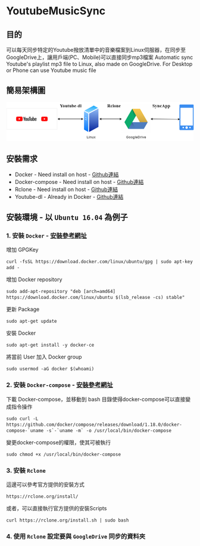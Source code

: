 # YoutubeMusicSync

## 目的
可以每天同步特定的Youtube撥放清單中的音樂檔案到Linux伺服器，在同步至GoogleDrive上，讓用戶端(PC、Mobile)可以直接同步mp3檔案
Automatic sync Youtube's playlist mp3 file to Linux, also made on GoogleDrive. For Desktop or Phone can use Youtube music file

## 簡易架構圖
![image](https://github.com/coreyborad/YoutubeMusicSync/blob/master/images/Readme_1.png)

## 安裝需求

* Docker - Need install on host - [Github連結](https://github.com/docker/docker-ce)
* Docker-compose - Need install on host - [Github連結](https://github.com/docker/compose)
* Rclone - Need install on host - [Github連結](https://github.com/ncw/rclone)
* Youtube-dl - Already in Docker - [Github連結](https://github.com/ytdl-org/youtube-dl)

## 安裝環境 - 以 `Ubuntu 16.04` 為例子

### 1. 安裝 `Docker` - [安裝參考網址](https://www.digitalocean.com/community/tutorials/how-to-install-and-use-docker-on-ubuntu-16-04)

增加 GPGKey

    curl -fsSL https://download.docker.com/linux/ubuntu/gpg | sudo apt-key add -

增加 Docker repository

    sudo add-apt-repository "deb [arch=amd64] https://download.docker.com/linux/ubuntu $(lsb_release -cs) stable"

更新 Package

    sudo apt-get update

安裝 Docker

    sudo apt-get install -y docker-ce

將當前 User 加入 Docker group

    sudo usermod -aG docker $(whoami)

### 2. 安裝 `Docker-compose` - [安裝參考網址](https://www.digitalocean.com/community/tutorials/how-to-install-and-use-docker-on-ubuntu-16-04)

下載 Docker-compose，並移動到 bash 目錄使得docker-compose可以直接變成指令操作

    sudo curl -L https://github.com/docker/compose/releases/download/1.18.0/docker-compose-`uname -s`-`uname -m` -o /usr/local/bin/docker-compose

變更docker-compose的權限，使其可被執行

    sudo chmod +x /usr/local/bin/docker-compose

### 3. 安裝 `Rclone`

這邊可以參考官方提供的安裝方式

    https://rclone.org/install/

或者，可以直接執行官方提供的安裝Scripts

    curl https://rclone.org/install.sh | sudo bash

### 4. 使用 `Rclone` 設定要與 `GoogleDrive` 同步的資料夾

